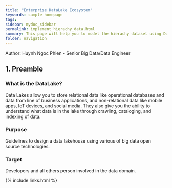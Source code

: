 ```yaml
---
title: "Enterprise DataLake Ecosystem"
keywords: sample homepage
tags: 
sidebar: mydoc_sidebar
permalink: implement_hierachy_data.html
summary: This page will help you to model the hierachy dataset using Data Vault 2.0
folder: navigation
---
```


Author: Huynh Ngoc Phien - Senior Big Data/Data Engineer

## 1. Preamble

### What is the DataLake?
Data Lakes allow you to store relational data like operational databases and data from line of business applications, and non-relational data like mobile apps, IoT devices, and social media. They also give you the ability to understand what data is in the lake through crawling, cataloging, and indexing of data.

### Purpose
Guidelines to design a data lakehouse using various of big data open source technologies.

### Target
Developers and all others person involved in the data domain.


<!-- {% include image.html file="diagram.jpg" caption="Data Platform Architecture" %} -->

{% include links.html %}